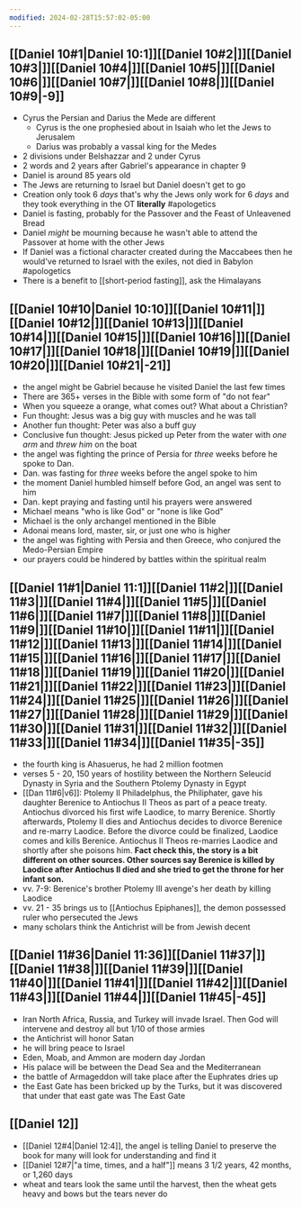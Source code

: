 ```yaml
---
modified: 2024-02-28T15:57:02-05:00
---
```

## [[Daniel 10#1|Daniel 10:1]][[Daniel 10#2|]][[Daniel 10#3|]][[Daniel 10#4|]][[Daniel 10#5|]][[Daniel 10#6|]][[Daniel 10#7|]][[Daniel 10#8|]][[Daniel 10#9|-9]]
- Cyrus the Persian and Darius the Mede are different
	- Cyrus is the one prophesied about in Isaiah who let the Jews to Jerusalem
	- Darius was probably a vassal king for the Medes
- 2 divisions under Belshazzar and 2 under Cyrus
- 2 words and 2 years after Gabriel's appearance in chapter 9
- Daniel is around 85 years old
- The Jews are returning to Israel but Daniel doesn't get to go
- Creation only took 6 *days* that's why the Jews only work for 6 *days* and they took everything in the OT **literally** #apologetics
- Daniel is fasting, probably for the Passover and the Feast of Unleavened Bread
- Daniel *might* be mourning because he wasn't able to attend the Passover at home with the other Jews
- If Daniel was a fictional character created during the Maccabees then he would've returned to Israel with the exiles, not died in Babylon #apologetics
- There is a benefit to [[short-period fasting]], ask the Himalayans
## [[Daniel 10#10|Daniel 10:10]][[Daniel 10#11|]][[Daniel 10#12|]][[Daniel 10#13|]][[Daniel 10#14|]][[Daniel 10#15|]][[Daniel 10#16|]][[Daniel 10#17|]][[Daniel 10#18|]][[Daniel 10#19|]][[Daniel 10#20|]][[Daniel 10#21|-21]]
- the angel might be Gabriel because he visited Daniel the last few times
- There are 365+ verses in the Bible with some form of "do not fear"
- When you squeeze a orange, what comes out? What about a Christian?
- Fun thought: Jesus was a big guy with muscles and he was tall
- Another fun thought: Peter was also a buff guy
- Conclusive fun thought: Jesus picked up Peter from the water with *one arm* and *threw him* on the boat
- the angel was fighting the prince of Persia for *three* weeks before he spoke to Dan.
- Dan. was fasting for *three* weeks before the angel spoke to him
- the moment Daniel humbled himself before God, an angel was sent to him
- Dan. kept praying and fasting until his prayers were answered
- Michael means "who is like God" or "none is like God"
- Michael is the only archangel mentioned in the Bible
- Adonai means lord, master, sir, or just one who is higher
- the angel was fighting with Persia and then Greece, who conjured the Medo-Persian Empire
- our prayers could be hindered by battles within the spiritual realm
## [[Daniel 11#1|Daniel 11:1]][[Daniel 11#2|]][[Daniel 11#3|]][[Daniel 11#4|]][[Daniel 11#5|]][[Daniel 11#6|]][[Daniel 11#7|]][[Daniel 11#8|]][[Daniel 11#9|]][[Daniel 11#10|]][[Daniel 11#11|]][[Daniel 11#12|]][[Daniel 11#13|]][[Daniel 11#14|]][[Daniel 11#15|]][[Daniel 11#16|]][[Daniel 11#17|]][[Daniel 11#18|]][[Daniel 11#19|]][[Daniel 11#20|]][[Daniel 11#21|]][[Daniel 11#22|]][[Daniel 11#23|]][[Daniel 11#24|]][[Daniel 11#25|]][[Daniel 11#26|]][[Daniel 11#27|]][[Daniel 11#28|]][[Daniel 11#29|]][[Daniel 11#30|]][[Daniel 11#31|]][[Daniel 11#32|]][[Daniel 11#33|]][[Daniel 11#34|]][[Daniel 11#35|-35]]
- the fourth king is Ahasuerus, he had 2 million footmen
- verses 5 - 20, 150 years of hostility between the Northern Seleucid Dynasty in Syria and the Southern Ptolemy Dynasty in Egypt
- [[Dan 11#6|v6]]: Ptolemy II Philadelphus, the Philiphater, gave his daughter Berenice to Antiochus II Theos as part of a peace treaty. Antiochus divorced his first wife Laodice, to marry Berenice. Shortly afterwards, Ptolemy II dies and Antiochus decides to divorce Berenice and re-marry Laodice. Before the divorce could be finalized, Laodice comes and kills Berenice. Antiochus II Theos re-marries Laodice and shortly after she poisons him. **Fact check this, the story is a bit different on other sources. Other sources say Berenice is killed by Laodice after Antiochus II died and she tried to get the throne for her infant son.**
- vv. 7-9: Berenice's brother Ptolemy III avenge's her death by killing Laodice
- vv. 21 - 35 brings us to [[Antiochus Epiphanes]], the demon possessed ruler who persecuted the Jews
- many scholars think the Antichrist will be from Jewish decent
## [[Daniel 11#36|Daniel 11:36]][[Daniel 11#37|]][[Daniel 11#38|]][[Daniel 11#39|]][[Daniel 11#40|]][[Daniel 11#41|]][[Daniel 11#42|]][[Daniel 11#43|]][[Daniel 11#44|]][[Daniel 11#45|-45]]
- Iran North Africa, Russia, and Turkey will invade Israel. Then God will intervene and destroy all but 1/10 of those armies
- the Antichrist will honor Satan
- he will bring peace to Israel
- Eden, Moab, and Ammon are modern day Jordan
- His palace will be between the Dead Sea and the Mediterranean
- the battle of Armageddon will take place after the Euphrates dries up
- the East Gate has been bricked up by the Turks, but it was discovered that under that east gate was The East Gate
## [[Daniel 12]]
- [[Daniel 12#4|Daniel 12:4]], the angel is telling Daniel to preserve the book for many will look for understanding and find it
- [[Daniel 12#7|"a time, times, and a half"]] means 3 1/2 years, 42 months, or 1,260 days
- wheat and tears look the same until the harvest, then the wheat gets heavy and bows but the tears never do
